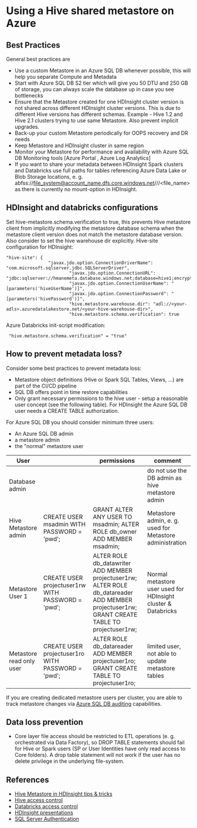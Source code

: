 # Using a Hive shared metastore on Azure

## Best Practices
General best practices are
* Use a custom Metastore in an Azure SQL DB whenever possible, this will help you separate Compute and Metadata
* Start with Azure SQL DB S2 tier which will give you 50 DTU and 250 GB of storage, you can always scale the database up in case you see bottlenecks
* Ensure that the Metastore created for one HDInsight cluster version is not shared across different HDInsight cluster versions. This is due to different Hive versions has different schemas. Example - Hive 1.2 and Hive 2.1 clusters trying to use same Metastore. Also prevent implicit upgrades.
* Back-up your custom Metastore periodically for OOPS recovery and DR needs
* Keep Metastore and HDInsight cluster in same region
* Monitor your Metastore for performance and availability with Azure SQL DB Monitoring tools [Azure Portal , Azure Log Analytics]
* If you want to share your metadata between HDInsight Spark clusters and Databricks use full paths for tables referencing Azure Data Lake or Blob Storage locations, e. g. abfss://file_system@account_name.dfs.core.windows.net/<path>/<path>/<file_name> as there is currently no mount-option in HDInsight.

## HDInsight and databricks configurations

Set hive-metastore.schema.verification to true, this prevents Hive metastore client from implicitly modifying the metastore database schema when the metastore client version does not match the metastore database version.  Also consider to set the hive warehouse dir explicitly. Hive-site configuration for HDInsight: 

    "hive-site": {
                  	"javax.jdo.option.ConnectionDriverName": "com.microsoft.sqlserver.jdbc.SQLServerDriver",
                            "javax.jdo.option.ConnectionURL": "jdbc:sqlserver://hmanemeta.database.windows.net;database=hive1;encrypt=true;trustServerCertificate=true;create=false;loginTimeout=300",
                            "javax.jdo.option.ConnectionUserName": "[parameters('hiveUserName')]",
                            "javax.jdo.option.ConnectionPassword": "[parameters('hivePassword')]",
                            "hive.metastore.warehouse.dir": "adl://<your-adls>.azuredatalakestore.net/<your-hive-warehouse-dir>",
                            "hive.metastore.schema.verification": true
                            
 Azure Databricks init-script modification:
 
     "hive.metastore.schema.verification" = "true"


## How to prevent metadata loss?
Consider some best practices to prevent metadata loss:
* Metastore object definitions (Hive or Spark SQL Tables, Views, …) are part of the CI/CD pipeline
* SQL DB offers point in time restore capabilities
* Only grant necessary permissions to the hive user - setup a reasonable user concept (see the following table). For HDInsight the Azure SQL DB user needs a CREATE TABLE authorization.

For Azure SQL DB you should consider minimum three users:
* An Azure SQL DB admin
* a metastore admin
* the "normal" metastore user

User||permissions|comment|
--- | --- | --- | --- 
|Database admin|||do not use the DB admin as hive metastore admin|
|Hive Metastore admin|CREATE USER msadmin WITH PASSWORD = 'pwd';|GRANT ALTER ANY USER TO msadmin; ALTER ROLE db_owner ADD MEMBER msadmin;|Metastore admin, e. g. used for Metastore administration|
|Metastore User 1 |CREATE USER projectuser1rw WITH PASSWORD = 'pwd';|ALTER ROLE db_datawriter ADD MEMBER projectuser1rw; ALTER ROLE db_datareader ADD MEMBER projectuser1rw; GRANT CREATE TABLE TO projectuser1rw;|Normal metastore user used for HDInsight cluster & Databricks|
|Metastore read only user |CREATE USER projectuser1ro WITH PASSWORD = 'pwd';|ALTER ROLE db_datareader ADD MEMBER projectuser1ro; GRANT CREATE TABLE TO projectuser1ro;|limited user, not able to update metastore tables|

If you are creating dedicated metastore users per cluster, you are able to track metastore changes via [Azure SQL DB auditing](https://docs.microsoft.com/en-us/azure/sql-database/sql-database-auditing) capabilities.

## Data loss prevention
* Core layer file access should be restricted to ETL operations (e. g. orchestrated via Data Factory), so DROP TABLE statements should fail for Hive or Spark users (SP or User Identities have only read access to Core folders). A drop table statement will not work if the user has no delete privilege in the underlying file-system.


## References
* [Hive Metastore in HDInsight tips & tricks](https://blogs.msdn.microsoft.com/azuredatalake/2017/03/24/hive-metastore-in-hdinsight-tips-tricks-best-practices/)
* [Hive access control](https://cwiki.apache.org/confluence/display/Hive/SQL+Standard+Based+Hive+Authorization)
* [Databricks access control](https://docs.azuredatabricks.net/administration-guide/admin-settings/table-acls/index.html#table-access-control)
* [HDInsight presentations](https://www.slideshare.net/AshishThapliyal5)
* [SQL Server Authentication](https://docs.microsoft.com/en-us/sql/relational-databases/security/authentication-access/database-level-roles?view=sql-server-2017)


